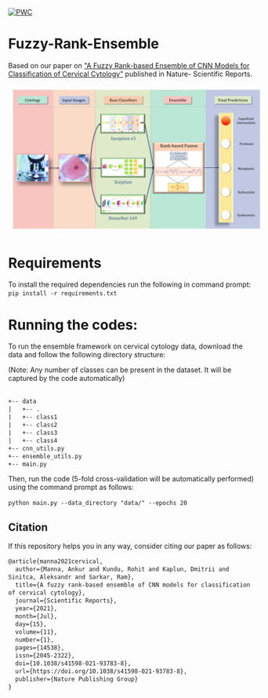 [![PWC](https://img.shields.io/endpoint.svg?url=https://paperswithcode.com/badge/a-fuzzy-rank-based-ensemble-of-cnn-models-for/image-classification-on-sipakmed)](https://paperswithcode.com/sota/image-classification-on-sipakmed?p=a-fuzzy-rank-based-ensemble-of-cnn-models-for)
# Fuzzy-Rank-Ensemble
Based on our paper on ["A Fuzzy Rank-based Ensemble of CNN Models for Classification of Cervical Cytology"](https://www.nature.com/articles/s41598-021-93783-8#article-info) published in Nature- Scientific Reports.

<img src="/overall.png" style="margin: 10px;">

# Requirements
To install the required dependencies run the following in command prompt:
`pip install -r requirements.txt`

# Running the codes:
To run the ensemble framework on cervical cytology data, download the data and follow the following directory structure:

(Note: Any number of classes can be present in the dataset. It will be captured by the code automatically)

```

+-- data
|   +-- .
|   +-- class1
|   +-- class2
|   +-- class3
|   +-- class4
+-- cnn_utils.py
+-- ensemble_utils.py
+-- main.py

```
Then, run the code (5-fold cross-validation will be automatically performed) using the command prompt as follows:

`python main.py --data_directory "data/" --epochs 20`

## Citation

If this repository helps you in any way, consider citing our paper as follows:
```
@article{manna2021cervical,
  author={Manna, Ankur and Kundu, Rohit and Kaplun, Dmitrii and Sinitca, Aleksandr and Sarkar, Ram},
  title={A fuzzy rank-based ensemble of CNN models for classification of cervical cytology},
  journal={Scientific Reports},
  year={2021},
  month={Jul},
  day={15},
  volume={11},
  number={1},
  pages={14538},
  issn={2045-2322},
  doi={10.1038/s41598-021-93783-8},
  url={https://doi.org/10.1038/s41598-021-93783-8},
  publisher={Nature Publishing Group}
}
```
